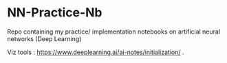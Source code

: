 # NN-Practice-Nb
Repo containing my practice/ implementation notebooks on artificial neural networks (Deep Learning)


Viz tools :
https://www.deeplearning.ai/ai-notes/initialization/ .
